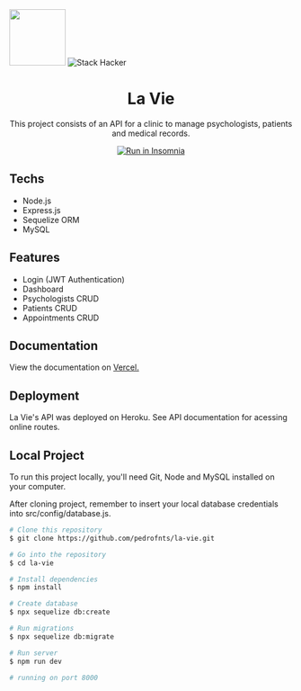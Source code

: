 <div>
  <img src="https://user-images.githubusercontent.com/90655270/161388302-145d58d6-723a-4dc1-97e7-80133dfa4c3a.png" width="100px">
  <img alt="Stack Hacker" src="https://img.shields.io/static/v1?label=stack&message=hacker&color=success&labelColor=grey">
</div>

<h1 align="center">La Vie</h1>

<p align="center">This project consists of an API for a clinic to manage psychologists, patients and medical records.</p>
<p align="center"><a href="https://insomnia.rest/run/?label=La%20Vie%20API&uri=https%3A%2F%2Fraw.githubusercontent.com%2Fpedrofnts%2Fla-vie%2Fmain%2Fdocs%2Finsomnia.json" target="_blank"><img src="https://insomnia.rest/images/run.svg" alt="Run in Insomnia"></a>
</a></p>

## Techs

- Node.js
- Express.js
- Sequelize ORM
- MySQL

## Features

- Login (JWT Authentication)
- Dashboard
- Psychologists CRUD
- Patients CRUD
- Appointments CRUD 

## Documentation

View the documentation on <a href="https://la-vie-sand.vercel.app/">Vercel.</a>

## Deployment

La Vie's API was deployed on Heroku. See API documentation for acessing online routes.

## Local Project

To run this project locally, you'll need Git, Node and MySQL installed on your computer. 

After cloning project, remember to insert your local database credentials into src/config/database.js.

```bash
# Clone this repository
$ git clone https://github.com/pedrofnts/la-vie.git

# Go into the repository
$ cd la-vie

# Install dependencies
$ npm install

# Create database
$ npx sequelize db:create

# Run migrations
$ npx sequelize db:migrate

# Run server
$ npm run dev

# running on port 8000
